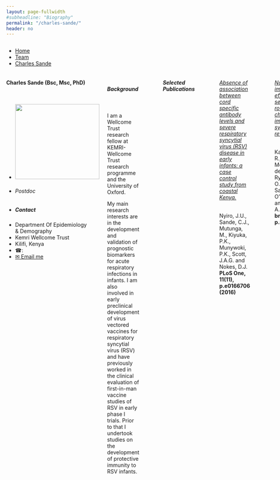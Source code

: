 ```yaml
---
layout: page-fullwidth
#subheadline: "Biography"
permalink: "/charles-sande/"
header: no
---
```


<div class="row fullWidth">
<div class="large-12 columns">
<ul class="breadcrumbs">
<li><a href="{{ site.url }}/">Home</a></li>
<li><a href="{{ site.url }}/team">Team</a></li>
<li class="unavailable"><a href="#">Charles Sande</a></li>
</ul>
</div>
</div>

<!-- contact block -->
<div class = "large-12 columns">
<div class = "large-3 columns">
<div class="sidebar text-center">
<h4>Charles Sande (Bsc, Msc, PhD)</h4>
<br>
<ul class="nobull">
<li><img src="{{ site.url }}/images/Charles-Sande.jpg" alt="" height="200" width="225"> </li>

<li><h6>Postdoc</h6></li>
<li><h5>Contact</h5></li>
<li>Department Of Epidemiology <br>& Demography</li>
<li>Kemri Wellcome Trust</li>
<li>Kilifi, Kenya</li>
<li>&#9742;: </li>
<li><a href="mailto:csande>kemri-wellcome<org" target="_top" onclick = "this.href=this.href
.replace(/>/,'&#64;')
.replace(/</,'&#46;')"> &#9993; Email me</a></li>

</ul>
</div>
</div>


<!-- Content -->
<div class = "large-9 columns">

<div class="row">
<br>
<h5>Background</h5>
<br>
<p class="text-justify">
I am a Wellcome Trust research fellow at KEMRI-Wellcome Trust research programme and the University of Oxford. 
</p>

<p class="text-justify">
My main research interests are in the development and validation of prognostic biomarkers for acute respiratory infections in infants. I am also involved in early preclinical development of virus vectored vaccines for respiratory syncytial virus (RSV) and have previously worked in the clinical evaluation of first-in-man vaccine studies of RSV in early phase I trials. Prior to that I undertook studies on the development of protective immunity to RSV infants. 
</p>
</div>

<br>

<hr>

<div class="row">
<h5>Selected Publications </h5>
</div>
<br>

<div class="row">
<ul class="nobull">
<h6><a href="">Absence of association between cord specific antibody levels and severe respiratory syncytial virus (RSV) disease in early infants: a case control study from coastal Kenya.</a></h6>
<p>Nyiro, J.U., Sande, C.J., Mutunga, M., Kiyuka, P.K., Munywoki, P.K., Scott, J.A.G. and Nokes, D.J.
<br><strong>PLoS One, 11(11), p.e0166706 (2016) </strong>  </p>
</ul>
</div>

<hr>

<div class="row">
<ul class="nobull">
<h6><a href="">Non-specific immunological effects of selected routine childhood immunisations: systematic review.</a></h6>
<p>Kandasamy, R., Voysey, M., McQuaid, F., de Nie, K., Ryan, R., Orr, O., Uhlig, U., Sande, C., O’Connor, D. and Pollard, A.J.
<br><strong> bmj, 355, p.i5225 (2016) </p>
</ul>
</div>
<hr>

<div class="row">
<ul class="nobull">
<h6><a href="">Best practice in the prevention and management of paediatric respiratory syncytial virus infection.</a></h6>
<p>Drysdale, S.B., Green, C.A. and Sande, C.J.
<br><strong>Therapeutic advances in infectious disease, p.2049936116630243 (2016)</strong> </p>
</ul>
</div>
<hr>

<div class="row">
<ul class="nobull">
<h6><a href="">RSV vaccine use–the missing data.</a></h6>
<p>Drysdale, S.B., Sande, C.J., Green, C.A. and Pollard, A.J.
<br><strong>Expert review of vaccines, 15(2), pp.149-152 (2016)</strong> </p>
</ul>
</div>
<hr>

<div class="row">
<ul class="nobull">
<h6><a href="">Admission to hospital for bronchiolitis in England: trends over five decades, geographical variation and association with perinatal characteristics and subsequent asthma.</a></h6>
<p>Green, C.A., Yeates, D., Goldacre, A., Sande, C., Parslow, R.C., McShane, P., Pollard, A.J. and Goldacre, M.J. 
<br><strong>Archives of disease in childhood, pp.archdischild-2015 (2015)</strong> </p>
</ul>
</div>
<hr>
<a href="https://www.ncbi.nlm.nih.gov/pubmed/?term=charles+sande" target="_blank"> --> view all Dr. Charles Sande's publications</a>
</div>
</div>

